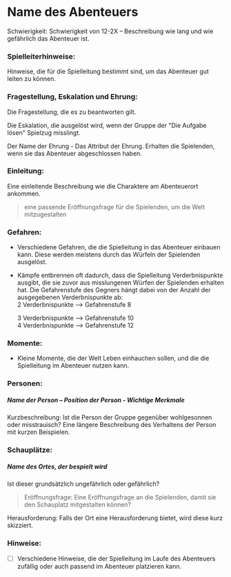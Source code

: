 # Name des Abenteuers

Schwierigkeit: Schwierigkeit von 12-2X –  Beschreibung wie lang und wie gefährlich das Abenteuer ist.

### Spielleiterhinweise:

Hinweise, die für die Spielleitung bestimmt sind, um das Abenteuer gut leiten zu können.

### Fragestellung, Eskalation und Ehrung:

Die Fragestellung, die es zu beantworten gilt. 

Die Eskalation, die ausgelöst wird, wenn der Gruppe der "Die Aufgabe lösen" Spielzug misslingt.

Der Name der Ehrung - Das Attribut der Ehrung. Erhalten die Spielenden, wenn sie das Abenteuer abgeschlossen haben.

### Einleitung:

Eine einleitende Beschreibung wie die Charaktere am Abenteuerort ankommen. 

> eine passende Eröffnungsfrage für die Spielenden, um die Welt mitzugestalten

### Gefahren:

-	Verschiedene Gefahren, die die Spielleitung in das Abenteuer einbauen kann. Diese werden meistens durch das Würfeln der Spielenden ausgelöst.  
-	Kämpfe entbrennen oft dadurch, dass die Spielleitung Verderbnispunkte ausgibt, die sie zuvor aus misslungenen Würfen der Spielenden erhalten hat. Die Gefahrenstufe des Gegners hängt dabei von der Anzahl der ausgegebenen Verderbnispunkte ab:  
    2 Verderbnispunkte --> Gefahrenstufe 8  

 	 3 Verderbnispunkte --> Gefahrenstufe 10  
 	 4 Verderbnispunkte --> Gefahrenstufe 12  

### Momente:

- Kleine Momente, die der Welt Leben einhauchen sollen, und die die Spielleitung im Abenteuer nutzen kann.

### Personen:

##### Name der Person – Position der Person - Wichtige Merkmale

Kurzbeschreibung: 
Ist die Person der Gruppe gegenüber wohlgesonnen oder misstrauisch?
Eine längere Beschreibung des Verhaltens der Person mit kurzen Beispielen.

### Schauplätze:

##### Name des Ortes, der bespielt wird

Ist dieser grundsätzlich ungefährlich oder gefährlich?

> Eröffnungsfrage: Eine Eröffnungsfrage an die Spielenden, damit sie den Schauplatz mitgestalten können?

Herausforderung: Falls der Ort eine Herausforderung bietet, wird diese kurz skizziert.

### Hinweise:

-	[   ] Verschiedene Hinweise, die der Spielleitung im Laufe des Abenteuers zufällig oder auch passend im Abenteuer platzieren kann.
